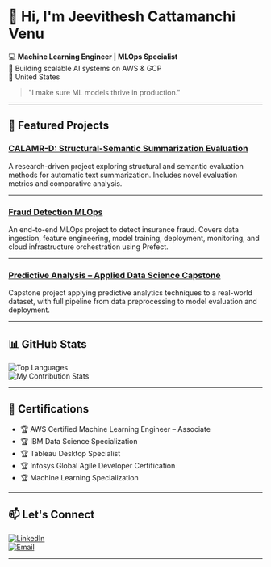 # 👋 Hi, I'm Jeevithesh Cattamanchi Venu  

💻 **Machine Learning Engineer | MLOps Specialist**  
🚀 Building scalable AI systems on AWS & GCP  
📍 United States  

> "I make sure ML models thrive in production."

---

## 📌 Featured Projects  

### [CALAMR-D: Structural-Semantic Summarization Evaluation](https://github.com/JeevitheshCV/CALAMR-D-Structural-Semantic-Summarization-Evaluation)  
A research-driven project exploring structural and semantic evaluation methods for automatic text summarization. Includes novel evaluation metrics and comparative analysis.  

---

### [Fraud Detection MLOps](https://github.com/JeevitheshCV/fraud-detection-mlops)  
An end-to-end MLOps project to detect insurance fraud. Covers data ingestion, feature engineering, model training, deployment, monitoring, and cloud infrastructure orchestration using Prefect.  

---

### [Predictive Analysis – Applied Data Science Capstone](https://github.com/JeevitheshCV/Predictive-Analysis-Applied-Data-Science-Capstone)  
Capstone project applying predictive analytics techniques to a real-world dataset, with full pipeline from data preprocessing to model evaluation and deployment.  

---

## 📊 GitHub Stats  
![Top Languages](https://github-readme-stats.vercel.app/api/top-langs/?username=JeevitheshCV&layout=compact&theme=github_dark)  
![My Contribution Stats](https://github-contributor-stats.vercel.app/api?username=JeevitheshCV&limit=5&order_by=contributions)


---

## 📜 Certifications  
- 🏆 AWS Certified Machine Learning Engineer – Associate  
- 🏆 IBM Data Science Specialization  
- 🏆 Tableau Desktop Specialist  
- 🏆 Infosys Global Agile Developer Certification  
- 🏆 Machine Learning Specialization  

---

## 📫 Let's Connect  
[![LinkedIn](https://img.shields.io/badge/LinkedIn-Profile-blue?logo=linkedin)](https://www.linkedin.com/in/jeevithesh-c-v)  
[![Email](https://img.shields.io/badge/Email-jeevitheshcv07%40gmail.com-red?logo=gmail&logoColor=white)](mailto:jeevitheshcv07@gmail.com)  

---
